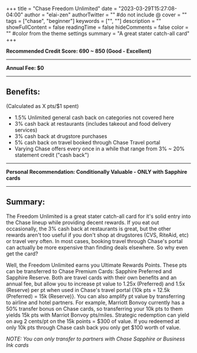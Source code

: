 +++
title = "Chase Freedom Unlimited"
date = "2023-03-29T15:27:08-04:00"
author = "elai-zen"
authorTwitter = "" #do not include @
cover = ""
tags = ["chase", "beginner"]
keywords = ["", ""]
description = ""
showFullContent = false
readingTime = false
hideComments = false
color = "" #color from the theme settings
summary = "A great stater catch-all card"
+++

**Recommended Credit Score: 690 ~ 850 (Good - Excellent)**

---

**Annual Fee: $0**

---

## Benefits:
(Calculated as X pts/$1 spent)
- 1.5% Unlimited general cash back on categories not covered here
- 3% cash back at restaurants (includes takeout and food delivery services)
- 3% cash back at drugstore purchases 
- 5% cash back on travel booked through Chase Travel portal
- Varying Chase offers every once in a while that range from 3% ~ 20% statement credit ("cash back")

---

**Personal Recommendation: Conditionally Valuable - ONLY with Sapphire cards**

---

## Summary:
The Freedom Unlimited is a great stater catch-all card for it's solid entry into the Chase lineup while providing decent rewards. If you eat out occasionally, the 3% cash back at restaurants is great, but the other rewards aren't too useful if you don't shop at drugstores (CVS, RiteAid, etc) or travel very often. In most cases, booking travel through Chase's portal can actually be more expensive than finding deals elsewhere. So why even get the card?

Well, the Freedom Unlimited earns you Ultimate Rewards Points. These pts can be transferred to Chase Premium Cards: Sapphire Preferred and Sapphire Reserve. Both are travel cards with their own benefits and an annual fee, but allow you to increase pt value to 1.25x (Preferred) and 1.5x (Reserve) per pt when used in Chase's travel portal {10k pts = 12.5k (Preferred) = 15k (Reserve)}.  You can also amplify pt value by transferring to airline and hotel partners. For example, Marriott Bonvoy currently has a 50% transfer bonus on Chase cards, so transferring your 10k pts to them yields 15k pts with Marriot Bonvoy pts/miles. Strategic redemption can yield on avg 2 cents/pt on the 15k points = $300 of value. If you redeemed at only 10k pts through Chase cash back you only get $100 worth of value. 

*NOTE: You can only transfer to partners with Chase Sapphire or Business Ink cards*